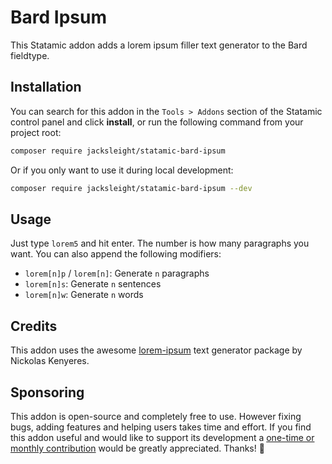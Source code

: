 <!-- statamic:hide -->

# Bard Ipsum

<!-- /statamic:hide -->

This Statamic addon adds a lorem ipsum filler text generator to the Bard fieldtype.

## Installation

You can search for this addon in the `Tools > Addons` section of the Statamic control panel and click **install**, or run the following command from your project root:

```bash
composer require jacksleight/statamic-bard-ipsum
```

Or if you only want to use it during local development:

```bash
composer require jacksleight/statamic-bard-ipsum --dev
```

## Usage

Just type `lorem5` and hit enter. The number is how many paragraphs you want. You can also append the following modifiers:

* `lorem[n]p` / `lorem[n]`: Generate `n` paragraphs
* `lorem[n]s`: Generate `n` sentences
* `lorem[n]w`: Generate `n` words

##  Credits

This addon uses the awesome [lorem-ipsum](https://github.com/knicklabs/lorem-ipsum.js) text generator package by Nickolas Kenyeres.

## Sponsoring 

This addon is open-source and completely free to use. However fixing bugs, adding features and helping users takes time and effort. If you find this addon useful and would like to support its development a [one-time or monthly contribution](https://github.com/sponsors/jacksleight) would be greatly appreciated. Thanks! 🙂
